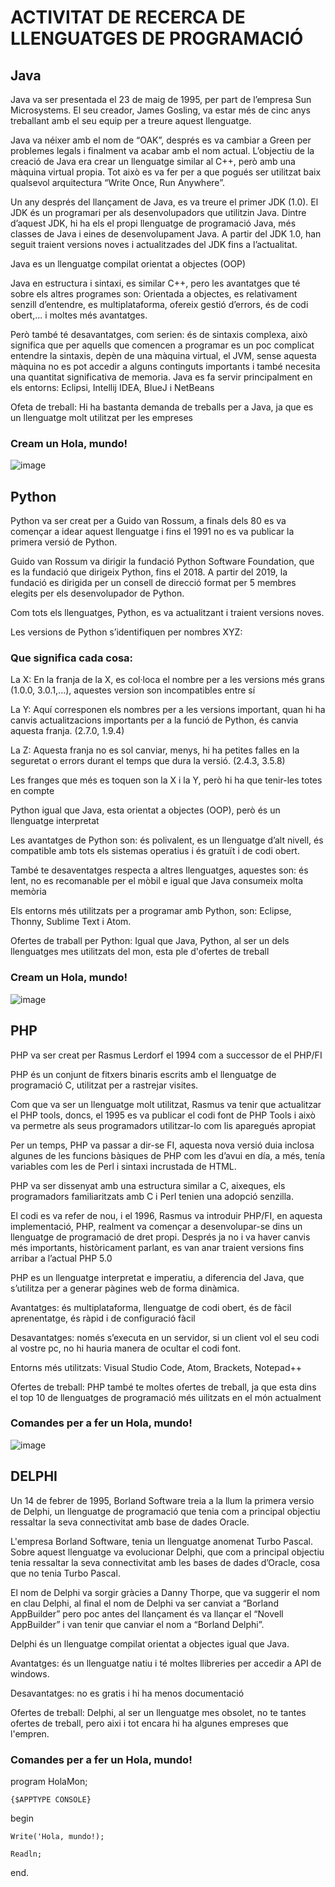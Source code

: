 # ACTIVITAT DE RECERCA DE LLENGUATGES DE PROGRAMACIÓ


## Java

Java va ser presentada el 23 de maig de 1995, per part de l’empresa Sun Microsystems. El seu creador, James Gosling, va estar més de cinc anys treballant amb el seu equip per a treure aquest llenguatge.

Java va néixer amb el nom de “OAK”, després es va cambiar a Green per problemes legals i finalment va acabar amb el nom actual.
L’objectiu de la creació de Java era crear un llenguatge similar al C++, però amb una màquina virtual propia. Tot això es va fer per a que pogués ser utilitzat baix qualsevol arquitectura “Write Once, Run Anywhere”.

Un any després del llançament de Java, es va treure el primer JDK (1.0). El JDK és un programari per als desenvolupadors que utilitzin Java. Dintre d’aquest JDK, hi ha els el propi llenguatge de programació Java, més classes de Java i eines de desenvolupament Java.
A partir del JDK 1.0, han seguit traient versions noves i actualitzades del JDK fins a l’actualitat.

Java es un llenguatge compilat orientat a objectes (OOP)

Java en estructura i sintaxi, es similar C++, pero les avantatges que té sobre els altres programes son: Orientada a objectes, es relativament senzill d’entendre, es multiplataforma, ofereix gestió d’errors, és de codi obert,... i moltes més avantatges.

Però també té desavantatges, com serien: és de sintaxis complexa, això significa que per aquells que comencen a programar es un poc complicat entendre la sintaxis, depèn de una màquina virtual, el JVM, sense aquesta màquina no es pot accedir a alguns continguts importants i també necesita una quantitat significativa de memoria.
Java es fa servir principalment en els entorns: Eclipsi, Intellij IDEA, BlueJ i NetBeans
 
Ofeta de treball: Hi ha bastanta demanda de treballs per a Java, ja que es un llenguatge molt utilitzat per les empreses
 
 ### Cream un Hola, mundo!
 
 ![image](https://user-images.githubusercontent.com/113586164/193106341-d8c5d228-c3fd-4859-aeb7-56bc8161efc0.png)


## Python

Python va ser creat per a Guido van Rossum, a finals dels 80 es va començar a idear aquest llenguatge i fins el 1991 no es va publicar la primera versió de Python.

Guido van Rossum va dirigir la fundació Python Software Foundation, que es la fundació que dirigeix Python, fins el 2018.
A partir del 2019, la fundació es dirigida per un consell de direcció format per 5 membres elegits per els desenvolupador de Python.

Com tots els llenguatges, Python, es va actualitzant i traient versions noves.

Les versions de Python s’identifiquen per nombres XYZ:

### Que significa cada cosa:

La X: En la franja de la X, es col·loca el nombre per a les versions més grans (1.0.0, 3.0.1,...), aquestes version son incompatibles entre sí

La Y: Aquí corresponen els nombres per a les versions important, quan hi ha canvis actualitzacions importants per a la funció de Python, és canvia aquesta franja. (2.7.0, 1.9.4)

La Z: Aquesta franja no es sol canviar, menys, hi ha petites falles en la seguretat o errors durant el temps que dura la versió. (2.4.3, 3.5.8)

Les franges que més es toquen son la X i la Y, però hi ha que tenir-les totes en compte 

Python igual que Java, esta orientat a objectes (OOP), però és un llenguatge interpretat

Les avantatges de Python son:  és polivalent, es un llenguatge d’alt nivell, és compatible amb tots els sistemas operatius i és gratuït i de codi obert.

També te desaventatges respecta a altres llenguatges, aquestes son: és lent, no es recomanable per el mòbil e igual que Java consumeix molta memòria

Els entorns més utilitzats per a programar amb Python, son: Eclipse, Thonny, Sublime Text i Atom.

Ofertes de traball per Python: Igual que Java, Python, al ser un dels llenguatges mes utilitzats del mon, esta ple d'ofertes de treball

 ### Cream un Hola, mundo!

![image](https://user-images.githubusercontent.com/113586164/193107332-cdbb267c-bfaa-4793-992f-7725339a3b65.png)

## PHP

PHP va ser creat per Rasmus Lerdorf el 1994 com a successor de el PHP/FI

PHP és un conjunt de fitxers binaris escrits amb el llenguatge de programació C, utilitzat per a rastrejar visites.

Com que va ser un llenguatge molt utilitzat, Rasmus va tenir que actualitzar el PHP tools, doncs, el 1995 es va publicar el codi font de PHP Tools i això va permetre als seus programadors utilitzar-lo com lis aparegués apropiat

Per un temps, PHP va passar a dir-se FI, aquesta nova versió duia inclosa algunes de les funcions bàsiques de PHP com les d’avui en día, a més, tenía variables com les de Perl i sintaxi incrustada de HTML.

PHP va ser dissenyat amb una estructura similar a C, aixeques, els programadors familiaritzats amb C i Perl tenien una adopció senzilla.

El codi es va refer de nou, i el 1996, Rasmus va introduir PHP/FI, en aquesta implementació, PHP, realment va començar a desenvolupar-se dins un llenguatge de programació de dret propi.
Després ja no i va haver canvis més importants, històricament parlant, es van anar traient versions fins arribar a l’actual PHP 5.0

PHP es un llenguatge interpretat e imperatiu, a diferencia del Java, que s’utilitza per a generar pàgines web de forma dinàmica.

Avantatges: és multiplataforma, llenguatge de codi obert, és de fàcil aprenentatge, és ràpid i de configuració fàcil

Desavantatges: només s’executa en un servidor, si un client vol el seu codi al vostre pc, no hi hauria manera de ocultar el codi font.

Entorns més utilitzats: Visual Studio Code, Atom, Brackets, Notepad++

Ofertes de treball: PHP també te moltes ofertes de treball, ja que esta dins el top 10 de llenguatges de programació més uilitzats en el món actualment

### Comandes per a fer un Hola, mundo!

![image](https://user-images.githubusercontent.com/113586164/193108211-9ede6270-f030-491d-acc0-acb575b178ed.png)


## DELPHI

Un 14 de febrer de 1995, Borland Software treia a la llum la primera versio de Delphi, un llenguatge de programació que tenia com a principal objectiu ressaltar la seva connectivitat amb base de dades Oracle.

L'empresa Borland Software, tenia un llenguatge anomenat Turbo Pascal. Sobre aquest llenguatge va evolucionar Delphi, que com a principal objectiu tenia ressaltar la seva connectivitat amb les bases de dades d’Oracle, cosa que no tenia Turbo Pascal.

El nom de Delphi va sorgir gràcies a Danny Thorpe, que va suggerir el nom en clau Delphi, al final el nom de Delphi va ser canviat a “Borland AppBuilder” pero poc antes del llançament és va llançar el “Novell AppBuilder” i van tenir que canviar el nom a “Borland Delphi”.

Delphi és un llenguatge compilat orientat a objectes igual que Java.

Avantatges: és un llenguatge natiu i té moltes llibreries per accedir a API de windows.

Desavantatges: no es gratis i hi ha menos documentació

Ofertes de treball: Delphi, al ser un llenguatge mes obsolet, no te tantes ofertes de treball, pero aixi i tot encara hi ha algunes empreses que l'empren.

### Comandes per a fer un Hola, mundo!

  program HolaMon;
  
    {$APPTYPE CONSOLE}
    
  begin
  
    Write('Hola, mundo!);
    
    Readln;
    
   end.
